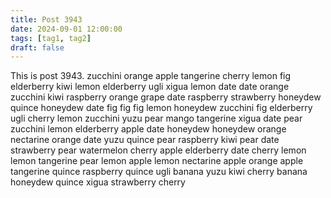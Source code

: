 ```yaml
---
title: Post 3943
date: 2024-09-01 12:00:00
tags: [tag1, tag2]
draft: false
---
```

This is post 3943.
zucchini
orange
apple
tangerine
cherry
lemon
fig
elderberry
kiwi
lemon
elderberry
ugli
xigua
lemon
date
date
orange
zucchini
kiwi
raspberry
orange
grape
date
raspberry
strawberry
honeydew
quince
honeydew
date
fig
fig
fig
lemon
honeydew
zucchini
fig
elderberry
ugli
cherry
lemon
zucchini
yuzu
pear
mango
tangerine
xigua
date
pear
zucchini
lemon
elderberry
apple
date
honeydew
honeydew
orange
nectarine
orange
date
yuzu
quince
pear
raspberry
kiwi
pear
date
strawberry
pear
watermelon
cherry
apple
elderberry
date
cherry
lemon
lemon
tangerine
pear
lemon
apple
lemon
nectarine
apple
orange
apple
tangerine
quince
raspberry
quince
ugli
banana
yuzu
kiwi
cherry
banana
honeydew
quince
xigua
strawberry
cherry
